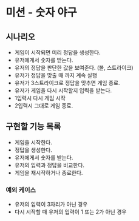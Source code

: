 # 미션 - 숫자 야구

## 시나리오

-   게임이 시작되면 미리 정답을 생성한다.
-   유저에게서 숫자를 받는다.
-   유저의 정답을 판단한 값을 보여준다. (볼, 스트라이크)
-   유저가 정답을 맞출 때 까지 계속 실행
-   유저가 3스트라이크로 정답을 맞추면 게임 종료.
-   유저가 게임을 다시 시작할지 입력을 받는다.
-   1입력시 다시 게임 시작
-   2입력시 그대로 게임 종료.

## 구현할 기능 목록

-   게임을 시작한다.
-   정답을 생성한다.
-   유저에게서 숫자를 받는다.
-   유저의 입력과 정답을 비교한다.
-   게임을 재시작하거나 종료한다.

### 예외 케이스

-   유저의 입력이 3자리가 아닌 경우
-   다시 시작할 때 유저의 입력이 1 또는 2가 아닌 경우

